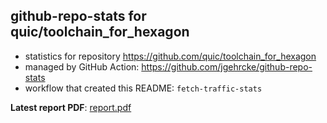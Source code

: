 ## github-repo-stats for quic/toolchain_for_hexagon

- statistics for repository https://github.com/quic/toolchain_for_hexagon
- managed by GitHub Action: https://github.com/jgehrcke/github-repo-stats
- workflow that created this README: `fetch-traffic-stats`

**Latest report PDF**: [report.pdf](https://github.com/njjetha/System-Design/raw/github-repo-stats/quic/toolchain_for_hexagon/latest-report/report.pdf)

